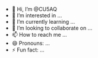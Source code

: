 - 👋 Hi, I’m @CU5AQ
- 👀 I’m interested in ...
- 🌱 I’m currently learning ...
- 💞️ I’m looking to collaborate on ...
- 📫 How to reach me ...
- 😄 Pronouns: ...
- ⚡ Fun fact: ...

<!---
CU5AAQ/CU5AAQ is a ✨ special ✨ repository because its `README.md` (this file) appears on your GitHub profile.
You can click the Preview link to take a look at your changes.
--->
